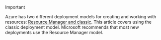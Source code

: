 > [!IMPORTANT]
> Azure has two different deployment models for creating and working with resources:  [Resource Manager and classic](../articles/resource-manager-deployment-model.md).  This article covers using the classic deployment model. Microsoft recommends that most new deployments use the Resource Manager model.
> 
> 

